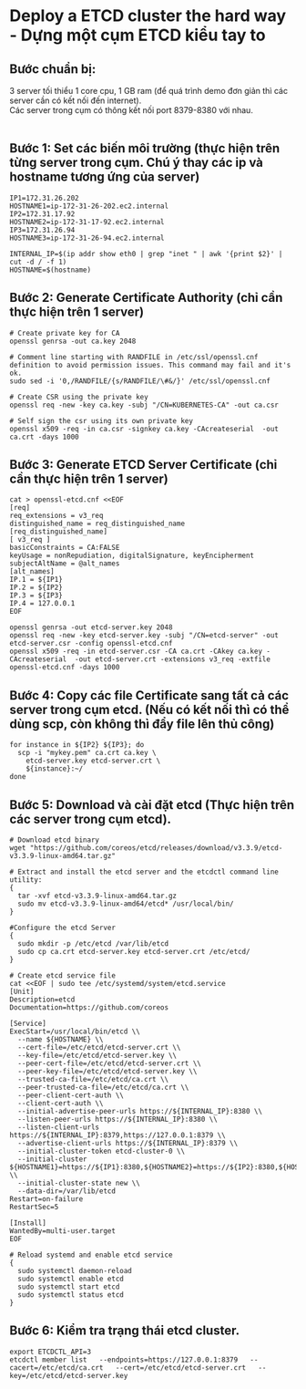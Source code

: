 # Deploy a ETCD cluster the hard way - Dựng một cụm ETCD kiểu tay to

## Bước chuẩn bị:
3 server tối thiểu 1 core cpu, 1 GB ram (để quá trình demo đơn giản thì các server cần có kết nối đến internet).<br>Các server trong cụm có thông kết nối port 8379-8380 với nhau.
<br>
<br>
## Bước 1: Set các biến môi trường (thực hiện trên từng server trong cụm. Chú ý thay các ip và hostname tương ứng của server)
```
IP1=172.31.26.202
HOSTNAME1=ip-172-31-26-202.ec2.internal
IP2=172.31.17.92
HOSTNAME2=ip-172-31-17-92.ec2.internal
IP3=172.31.26.94
HOSTNAME3=ip-172-31-26-94.ec2.internal

INTERNAL_IP=$(ip addr show eth0 | grep "inet " | awk '{print $2}' | cut -d / -f 1)
HOSTNAME=$(hostname)
```

## Bước 2: Generate Certificate Authority (chỉ cần thực hiện trên 1 server)
```
# Create private key for CA
openssl genrsa -out ca.key 2048

# Comment line starting with RANDFILE in /etc/ssl/openssl.cnf definition to avoid permission issues. This command may fail and it's ok.
sudo sed -i '0,/RANDFILE/{s/RANDFILE/\#&/}' /etc/ssl/openssl.cnf

# Create CSR using the private key
openssl req -new -key ca.key -subj "/CN=KUBERNETES-CA" -out ca.csr

# Self sign the csr using its own private key
openssl x509 -req -in ca.csr -signkey ca.key -CAcreateserial  -out ca.crt -days 1000
```

## Bước 3: Generate ETCD Server Certificate (chỉ cần thực hiện trên 1 server)
```
cat > openssl-etcd.cnf <<EOF
[req]
req_extensions = v3_req
distinguished_name = req_distinguished_name
[req_distinguished_name]
[ v3_req ]
basicConstraints = CA:FALSE
keyUsage = nonRepudiation, digitalSignature, keyEncipherment
subjectAltName = @alt_names
[alt_names]
IP.1 = ${IP1}
IP.2 = ${IP2}
IP.3 = ${IP3}
IP.4 = 127.0.0.1
EOF

openssl genrsa -out etcd-server.key 2048
openssl req -new -key etcd-server.key -subj "/CN=etcd-server" -out etcd-server.csr -config openssl-etcd.cnf
openssl x509 -req -in etcd-server.csr -CA ca.crt -CAkey ca.key -CAcreateserial  -out etcd-server.crt -extensions v3_req -extfile openssl-etcd.cnf -days 1000
```

## Bước 4: Copy các file Certificate sang tất cả các server trong cụm etcd. (Nếu có kết nối thì có thể dùng scp, còn không thì đẩy file lên thủ công)
```
for instance in ${IP2} ${IP3}; do
  scp -i "mykey.pem" ca.crt ca.key \
    etcd-server.key etcd-server.crt \
    ${instance}:~/
done
```

## Bước 5: Download và cài đặt etcd (Thực hiện trên các server trong cụm etcd).
```
# Download etcd binary
wget "https://github.com/coreos/etcd/releases/download/v3.3.9/etcd-v3.3.9-linux-amd64.tar.gz"

# Extract and install the etcd server and the etcdctl command line utility:
{
  tar -xvf etcd-v3.3.9-linux-amd64.tar.gz
  sudo mv etcd-v3.3.9-linux-amd64/etcd* /usr/local/bin/
}

#Configure the etcd Server
{
  sudo mkdir -p /etc/etcd /var/lib/etcd
  sudo cp ca.crt etcd-server.key etcd-server.crt /etc/etcd/
}

# Create etcd service file
cat <<EOF | sudo tee /etc/systemd/system/etcd.service
[Unit]
Description=etcd
Documentation=https://github.com/coreos

[Service]
ExecStart=/usr/local/bin/etcd \\
  --name ${HOSTNAME} \\
  --cert-file=/etc/etcd/etcd-server.crt \\
  --key-file=/etc/etcd/etcd-server.key \\
  --peer-cert-file=/etc/etcd/etcd-server.crt \\
  --peer-key-file=/etc/etcd/etcd-server.key \\
  --trusted-ca-file=/etc/etcd/ca.crt \\
  --peer-trusted-ca-file=/etc/etcd/ca.crt \\
  --peer-client-cert-auth \\
  --client-cert-auth \\
  --initial-advertise-peer-urls https://${INTERNAL_IP}:8380 \\
  --listen-peer-urls https://${INTERNAL_IP}:8380 \\
  --listen-client-urls https://${INTERNAL_IP}:8379,https://127.0.0.1:8379 \\
  --advertise-client-urls https://${INTERNAL_IP}:8379 \\
  --initial-cluster-token etcd-cluster-0 \\
  --initial-cluster ${HOSTNAME1}=https://${IP1}:8380,${HOSTNAME2}=https://${IP2}:8380,${HOSTNAME3}=https://${IP3}:8380 \\
  --initial-cluster-state new \\
  --data-dir=/var/lib/etcd
Restart=on-failure
RestartSec=5

[Install]
WantedBy=multi-user.target
EOF

# Reload systemd and enable etcd service
{
  sudo systemctl daemon-reload
  sudo systemctl enable etcd
  sudo systemctl start etcd
  sudo systemctl status etcd
}
```

## Bước 6: Kiểm tra trạng thái etcd cluster.
```
export ETCDCTL_API=3
etcdctl member list   --endpoints=https://127.0.0.1:8379   --cacert=/etc/etcd/ca.crt   --cert=/etc/etcd/etcd-server.crt   --key=/etc/etcd/etcd-server.key
```
